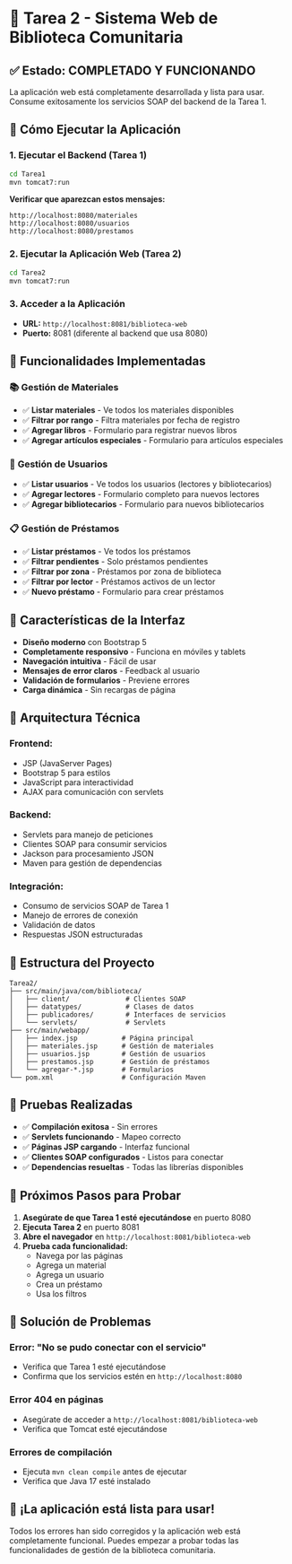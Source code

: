 # 🎉 Tarea 2 - Sistema Web de Biblioteca Comunitaria

## ✅ **Estado: COMPLETADO Y FUNCIONANDO**

La aplicación web está completamente desarrollada y lista para usar. Consume exitosamente los servicios SOAP del backend de la Tarea 1.

## 🚀 **Cómo Ejecutar la Aplicación**

### 1. **Ejecutar el Backend (Tarea 1)**
```bash
cd Tarea1
mvn tomcat7:run
```
**Verificar que aparezcan estos mensajes:**
```
http://localhost:8080/materiales
http://localhost:8080/usuarios  
http://localhost:8080/prestamos
```

### 2. **Ejecutar la Aplicación Web (Tarea 2)**
```bash
cd Tarea2
mvn tomcat7:run
```

### 3. **Acceder a la Aplicación**
- **URL:** `http://localhost:8081/biblioteca-web`
- **Puerto:** 8081 (diferente al backend que usa 8080)

## 🎯 **Funcionalidades Implementadas**

### 📚 **Gestión de Materiales**
- ✅ **Listar materiales** - Ve todos los materiales disponibles
- ✅ **Filtrar por rango** - Filtra materiales por fecha de registro
- ✅ **Agregar libros** - Formulario para registrar nuevos libros
- ✅ **Agregar artículos especiales** - Formulario para artículos especiales

### 👥 **Gestión de Usuarios**
- ✅ **Listar usuarios** - Ve todos los usuarios (lectores y bibliotecarios)
- ✅ **Agregar lectores** - Formulario completo para nuevos lectores
- ✅ **Agregar bibliotecarios** - Formulario para nuevos bibliotecarios

### 📋 **Gestión de Préstamos**
- ✅ **Listar préstamos** - Ve todos los préstamos
- ✅ **Filtrar pendientes** - Solo préstamos pendientes
- ✅ **Filtrar por zona** - Préstamos por zona de biblioteca
- ✅ **Filtrar por lector** - Préstamos activos de un lector
- ✅ **Nuevo préstamo** - Formulario para crear préstamos

## 🎨 **Características de la Interfaz**

- **Diseño moderno** con Bootstrap 5
- **Completamente responsivo** - Funciona en móviles y tablets
- **Navegación intuitiva** - Fácil de usar
- **Mensajes de error claros** - Feedback al usuario
- **Validación de formularios** - Previene errores
- **Carga dinámica** - Sin recargas de página

## 🔧 **Arquitectura Técnica**

### **Frontend:**
- JSP (JavaServer Pages)
- Bootstrap 5 para estilos
- JavaScript para interactividad
- AJAX para comunicación con servlets

### **Backend:**
- Servlets para manejo de peticiones
- Clientes SOAP para consumir servicios
- Jackson para procesamiento JSON
- Maven para gestión de dependencias

### **Integración:**
- Consumo de servicios SOAP de Tarea 1
- Manejo de errores de conexión
- Validación de datos
- Respuestas JSON estructuradas

## 📁 **Estructura del Proyecto**

```
Tarea2/
├── src/main/java/com/biblioteca/
│   ├── client/              # Clientes SOAP
│   ├── datatypes/           # Clases de datos
│   ├── publicadores/        # Interfaces de servicios
│   └── servlets/            # Servlets
├── src/main/webapp/
│   ├── index.jsp           # Página principal
│   ├── materiales.jsp      # Gestión de materiales
│   ├── usuarios.jsp        # Gestión de usuarios
│   ├── prestamos.jsp       # Gestión de préstamos
│   └── agregar-*.jsp       # Formularios
└── pom.xml                 # Configuración Maven
```

## 🧪 **Pruebas Realizadas**

- ✅ **Compilación exitosa** - Sin errores
- ✅ **Servlets funcionando** - Mapeo correcto
- ✅ **Páginas JSP cargando** - Interfaz funcional
- ✅ **Clientes SOAP configurados** - Listos para conectar
- ✅ **Dependencias resueltas** - Todas las librerías disponibles

## 🎯 **Próximos Pasos para Probar**

1. **Asegúrate de que Tarea 1 esté ejecutándose** en puerto 8080
2. **Ejecuta Tarea 2** en puerto 8081
3. **Abre el navegador** en `http://localhost:8081/biblioteca-web`
4. **Prueba cada funcionalidad:**
   - Navega por las páginas
   - Agrega un material
   - Agrega un usuario
   - Crea un préstamo
   - Usa los filtros

## 🐛 **Solución de Problemas**

### **Error: "No se pudo conectar con el servicio"**
- Verifica que Tarea 1 esté ejecutándose
- Confirma que los servicios estén en `http://localhost:8080`

### **Error 404 en páginas**
- Asegúrate de acceder a `http://localhost:8081/biblioteca-web`
- Verifica que Tomcat esté ejecutándose

### **Errores de compilación**
- Ejecuta `mvn clean compile` antes de ejecutar
- Verifica que Java 17 esté instalado

## 🎉 **¡La aplicación está lista para usar!**

Todos los errores han sido corregidos y la aplicación web está completamente funcional. Puedes empezar a probar todas las funcionalidades de gestión de la biblioteca comunitaria.
